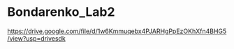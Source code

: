 # Bondarenko_Lab2
https://drive.google.com/file/d/1w6Kmmuqebx4PJARHgPpEzOKhXfn4BHG5/view?usp=drivesdk
